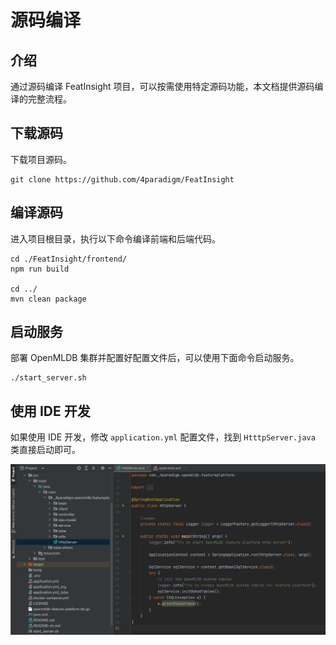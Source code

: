 # 源码编译

## 介绍

通过源码编译 FeatInsight 项目，可以按需使用特定源码功能，本文档提供源码编译的完整流程。

## 下载源码

下载项目源码。

```
git clone https://github.com/4paradigm/FeatInsight
```

## 编译源码

进入项目根目录，执行以下命令编译前端和后端代码。

```
cd ./FeatInsight/frontend/
npm run build

cd ../
mvn clean package
```

## 启动服务

部署 OpenMLDB 集群并配置好配置文件后，可以使用下面命令启动服务。

```
./start_server.sh
```

## 使用 IDE 开发

如果使用 IDE 开发，修改 `application.yml` 配置文件，找到 `HtttpServer.java` 类直接启动即可。

![](../images/ide_develop_featuer_platform.png)
